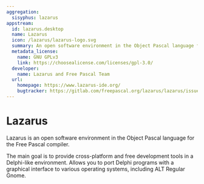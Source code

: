 ```yaml
---
aggregation:
  sisyphus: lazarus
appstream:
  id: lazarus.desktop
  name: Lazarus
  icon: /lazarus/lazarus-logo.svg
  summary: An open software environment in the Object Pascal language for the Free Pascal compiler.
  metadata_license:
    name: GNU GPLv3
    link: https://choosealicense.com/licenses/gpl-3.0/
  developer:
    name: Lazarus and Free Pascal Team
  url:
    homepage: https://www.lazarus-ide.org/
    bugtracker: https://gitlab.com/freepascal.org/lazarus/lazarus/issues
---
```


# Lazarus

Lazarus is an open software environment in the Object Pascal language for the Free Pascal compiler.

The main goal is to provide cross-platform and free development tools in a Delphi-like environment. Allows you to port Delphi programs with a graphical interface to various operating systems, including ALT Regular Gnome.

<!--@include: @en/apps/.parts/install/content-repo.md-->
